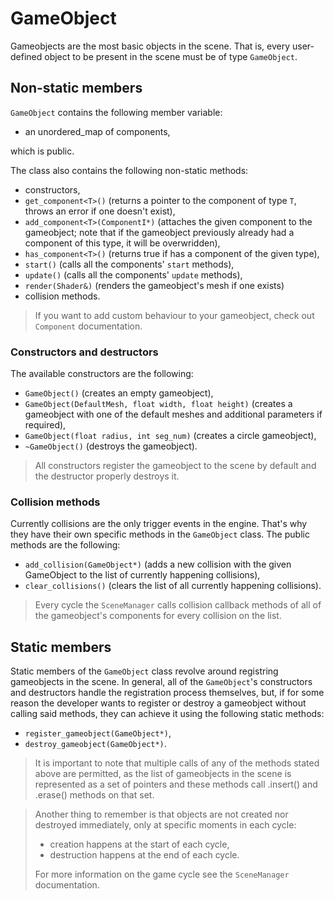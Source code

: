 # GameObject

Gameobjects are the most basic
objects in the scene. That is, every user-defined
object to be present in the scene must be of type `GameObject`.

## Non-static members

`GameObject` contains the following member variable:
- an unordered_map of components,

which is public.

The class also contains the following non-static methods:
- constructors,
- `get_component<T>()` (returns a pointer to the component of type `T`, throws an error if one doesn't exist),
- `add_component<T>(ComponentI*)` (attaches the given component to the gameobject; note that if the gameobject previously already had a component of this type, it will be overwridden),
- `has_component<T>()` (returns true if has a component of the given type),
- `start()` (calls all the components' `start` methods),
- `update()` (calls all the components' `update` methods),
- `render(Shader&)` (renders the gameobject's mesh if one exists)
- collision methods.

> If you want to add custom behaviour to your gameobject, check out `Component` documentation.

### Constructors and destructors

The available constructors are the following:
- `GameObject()` (creates an empty gameobject),
- `GameObject(DefaultMesh, float width, float height)` (creates a gameobject with one of the default meshes and additional parameters if required),
- `GameObject(float radius, int seg_num)` (creates a circle gameobject),
- `~GameObject()` (destroys the gameobject).

> All constructors register the gameobject to the scene by default and the destructor properly destroys it.

### Collision methods

Currently collisions are the only trigger events in the engine. That's why they have their own specific methods in the `GameObject` class. The public methods are the following:
- `add_collision(GameObject*)` (adds a new collision with the given GameObject to the list of currently happening collisions),
- `clear_collisions()` (clears the list of all currently happening collisions).

> Every cycle the `SceneManager` calls collision callback methods of all of the gameobject's components for every collision on the list.

## Static members

Static members of the `GameObject` class revolve around registring gameobjects in the scene. In general, all of the `GameObject`'s constructors and destructors handle the registration process themselves, but, if for some reason the developer wants to register or destroy a gameobject without calling said methods, they can achieve it using the following static methods:
- `register_gameobject(GameObject*)`,
- `destroy_gameobject(GameObject*)`.

> It is important to note that multiple calls of any of the methods stated above are permitted, as the list of gameobjects in the scene is represented as a set of pointers and these methods call .insert() and .erase() methods on that set.

> Another thing to remember is that objects are not created nor destroyed immediately, only at specific moments in each cycle:
> - creation happens at the start of each cycle,
> - destruction happens at the end of each cycle.
>
> For more information on the game cycle see the `SceneManager` documentation.